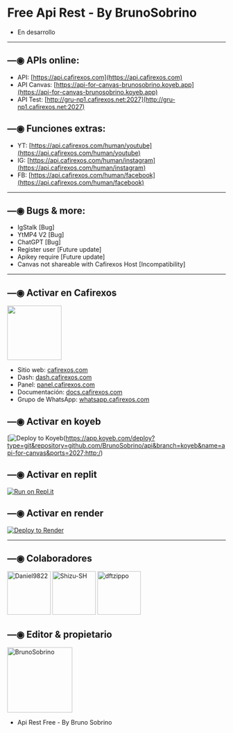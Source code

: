 # Free Api Rest - By BrunoSobrino

- En desarrollo

------------------

## —◉ APIs online:
- API: [https://api.cafirexos.com](https://api.cafirexos.com)
- API Canvas: [https://api-for-canvas-brunosobrino.koyeb.app](https://api-for-canvas-brunosobrino.koyeb.app)
- API Test: [http://gru-np1.cafirexos.net:2027](http://gru-np1.cafirexos.net:2027)

## —◉ Funciones extras:
- YT: [https://api.cafirexos.com/human/youtube](https://api.cafirexos.com/human/youtube)
- IG: [https://api.cafirexos.com/human/instagram](https://api.cafirexos.com/human/instagram)
- FB: [https://api.cafirexos.com/human/facebook](https://api.cafirexos.com/human/facebook)

------------------

## —◉ Bugs & more:
- IgStalk [Bug]
- YtMP4 V2 [Bug]
- ChatGPT [Bug]
- Register user [Future update]
- Apikey require [Future update]
- Canvas not shareable with Cafirexos Host [Incompatibility]

------------------

## —◉ Activar en Cafirexos
<a href="https://www.cafirexos.com"><img src="https://grxcwmcwbxwj.objectstorage.sa-saopaulo-1.oci.customer-oci.com/n/grxcwmcwbxwj/b/cafirexos/o/logos%2Flogo.png" height="125px"></a>
- Sitio web: [cafirexos.com](https://www.cafirexos.com)
- Dash: [dash.cafirexos.com](https://dash.cafirexos.com)
- Panel: [panel.cafirexos.com](https://panel.cafirexos.com)
- Documentación: [docs.cafirexos.com](https://docs.cafirexos.com)
- Grupo de WhatsApp: [whatsapp.cafirexos.com](https://whatsapp.cafirexos.com)

## —◉ Activar en koyeb

[![Deploy to Koyeb](https://www.koyeb.com/static/images/deploy/button.svg)(https://app.koyeb.com/deploy?type=git&repository=github.com/BrunoSobrino/api&branch=koyeb&name=api-for-canvas&ports=2027;http;/) 

## —◉ Activar en replit

[![Run on Repl.it](https://repl.it/badge/github/BrunoSobrino/api)](https://repl.it/github/BrunoSobrino/api) 
  
## —◉ Activar en render

[![Deploy to Render](https://render.com/images/deploy-to-render-button.svg)](https://dashboard.render.com/blueprint/new?repo=https%3A%2F%2Fgithub.com%2FBrunoSobrino%2Fapi) 

------------------

## —◉ Colaboradores
<a href="https://github.com/Daniel9822"><img src="https://github.com/Daniel9822.png" width="100" height="100" alt="Daniel9822"/></a>
<a href="https://github.com/Shizu-SH"><img src="https://github.com/Shizu-SH.png" width="100" height="100" alt="Shizu-SH"/></a>
<a href="https://github.com/dftzippo"><img src="https://github.com/dftzippo.png" width="100" height="100" alt="dftzippo"/></a>

## —◉ Editor & propietario
<a href="https://github.com/BrunoSobrino"><img src="https://github.com/BrunoSobrino.png" width="150" height="150" alt="BrunoSobrino"/></a>
- Api Rest Free - By Bruno Sobrino
